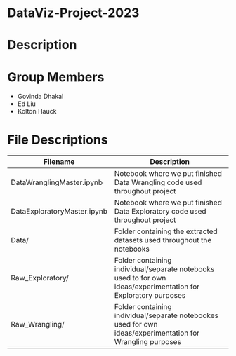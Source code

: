 # DataViz-Project-2023

# Description

# Group Members
* Govinda Dhakal
* Ed Liu
* Kolton Hauck

# File Descriptions

| Filename | Description |
| -------- | ----------- |
| DataWranglingMaster.ipynb | Notebook where we put finished Data Wrangling code used throughout project |
| DataExploratoryMaster.ipynb | Notebook where we put finished Data Exploratory code used throughout project |
| Data/ | Folder containing the extracted datasets used throughout the notebooks |
| Raw_Exploratory/ | Folder containing individual/separate notebooks used to for own ideas/experimentation for Exploratory purposes |
| Raw_Wrangling/ | Folder containing individual/separate notebookes used for own ideas/experimentation for Wrangling purposes |
